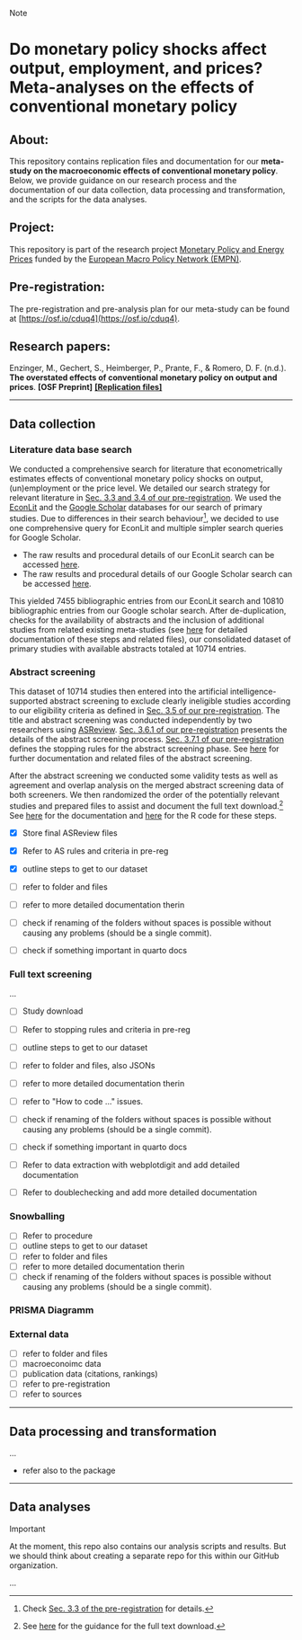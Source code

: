 > [!NOTE]
>
> # Do monetary policy shocks affect output, employment, and prices? Meta-analyses on the effects of conventional monetary policy
>
> ## About:
>  
> This repository contains replication files and documentation for our **meta-study on the macroeconomic effects of conventional monetary policy**. Below, we provide guidance on our research process and the documentation of our data collection, data processing and transformation, and the scripts for the data analyses.
> 
> ## Project:
> 
> This repository is part of the research project [Monetary Policy and Energy Prices](https://www.tu-chemnitz.de/wirtschaft/vwl4/Makrooekonomie/MORPEP.php.en) funded by the [European Macro Policy Network (EMPN)](https://empn.eu/).
> 
> ## Pre-registration:
>
> The pre-registration and pre-analysis plan for our meta-study can be found at [https://osf.io/cduq4](https://osf.io/cduq4).
>
> ## Research papers:
> 
> Enzinger, M., Gechert, S., Heimberger, P., Prante, F., & Romero, D. F. (n.d.). **The overstated effects of conventional monetary policy on output and prices**. **[OSF Preprint]** [**[Replication files]**](https://github.com/META-CMP/data/tree/main/analysis/working_paper_1) 
>

---

## Data collection

### Literature data base search

We conducted a comprehensive search for literature that econometrically estimates effects of conventional monetary policy shocks on output, (un)employment or the price level.
We detailed our search strategy for relevant literature in [Sec. 3.3 and 3.4 of our pre-registration](https://osf.io/4jxk3). We used the [EconLit](https://www.aeaweb.org/econlit/) and the [Google Scholar](https://scholar.google.com/) databases for our search of primary studies. Due to differences in their search behaviour[^1], we decided to use one comprehensive query for EconLit and multiple simpler search queries for Google Scholar.

[^1]: Check [Sec. 3.3 of the pre-registration](https://osf.io/4jxk3) for details.

- The raw results and procedural details of our EconLit search can be accessed [here](data/study_search/database_search/raw/EconLit_search).
- The raw results and procedural details of our Google Scholar search can be accessed [here](data/study_search/database_search/raw/Google_Scholar_search).

This yielded 7455 bibliographic entries from our EconLit search and 10810 bibliographic entries from our Google scholar search. After de-duplication, checks for the availability of abstracts and the inclusion of additional studies from related existing meta-studies (see [here](data/study_search/database_search/processed/preparation_for_abstract_screening) for detailed documentation of these steps and related files), our consolidated dataset of primary studies with available abstracts totaled at 10714 entries.

### Abstract screening

This dataset of 10714 studies then entered into the artificial intelligence-supported abstract screening to exclude clearly ineligible studies according to our eligibility criteria as defined in [Sec. 3.5 of our pre-registration](https://osf.io/4jxk3). The title and abstract screening was conducted independently by two researchers using [ASReview](https://asreview.nl/). [Sec. 3.6.1 of our pre-registration](https://osf.io/4jxk3) presents the details of the abstract screening process. [Sec. 3.7.1 of our pre-registration](https://osf.io/4jxk3) defines the stopping rules for the abstract screening phase. See [here](data/study_search/database_search/processed/abstract_screening) for further documentation and related files of the abstract screening.

After the abstract screening we conducted some validity tests as well as agreement and overlap analysis on the merged abstract screening data of both screeners. We then randomized the order of the potentially relevant studies and prepared files to assist and document the full text download.[^2] See [here](data/study_search/database_search/processed/post_AS/testing_merging_dowload_prep.pdf) for the documentation and [here](data/study_search/database_search/processed/post_AS/testing_and_merging_of_AS_data.R) for the R code for these steps. 

[^2]: See [here](data/study_search/database_search/processed/post_AS/full_text_download_HIWI_sheet.pdf) for the guidance for the full text download.

- [x] Store final ASReview files
- [x] Refer to AS rules and criteria in pre-reg
- [X] outline steps to get to our dataset
- [ ] refer to folder and files
- [ ] refer to more detailed documentation therin
- [ ] check if renaming of the folders without spaces is possible without causing any problems (should be a single commit). 
- [ ] check if something important in quarto docs


### Full text screening


...

- [ ] Study download
- [ ] Refer to stopping rules and criteria in pre-reg
- [ ] outline steps to get to our dataset
- [ ] refer to folder and files, also JSONs
- [ ] refer to more detailed documentation therin
- [ ] refer to "How to code ..." issues.
- [ ] check if renaming of the folders without spaces is possible without causing any problems (should be a single commit). 
- [ ] check if something important in quarto docs
- [ ] Refer to data extraction with webplotdigit and add detailed documentation
- [ ] Refer to doublechecking and add more detailed documentation


### Snowballing

- [ ] Refer to procedure
- [ ] outline steps to get to our dataset
- [ ] refer to folder and files
- [ ] refer to more detailed documentation therin
- [ ] check if renaming of the folders without spaces is possible without causing any problems (should be a single commit). 

### PRISMA Diagramm



### External data

- [ ] refer to folder and files
- [ ] macroeconoimc data
- [ ] publication data (citations, rankings)
- [ ] refer to pre-registration
- [ ] refer to sources

---

## Data processing and transformation

...

- refer also to the package 

---

## Data analyses


> [!IMPORTANT]
> At the moment, this repo also contains our analysis scripts and results. But we should think about creating a separate repo for this within our GitHub organization.


...
